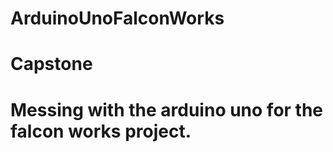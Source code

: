ArduinoUnoFalconWorks
=====================

Capstone
========

Messing with the arduino uno for the falcon works project.
=======

